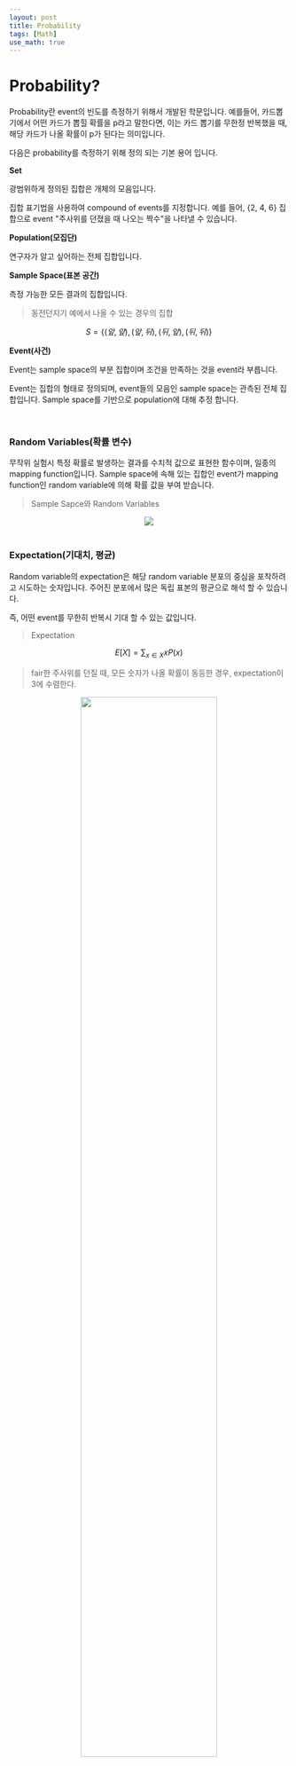```yaml
---
layout: post
title: Probability
tags: [Math]
use_math: true
---
```


# Probability?

Probability란 event의 빈도를 측정하기 위해서 개발된 학문입니다. 예를들어, 카드뽑기에서 어떤 카드가 뽑힐 확률을 p라고 말한다면, 이는 카드 뽑기를 무한정 반복했을 때, 해당 카드가 나올 확률이 p가 된다는 의미입니다.

다음은 probability를 측정하기 위해 정의 되는 기본 용어 입니다. 

**Set**

광범위하게 정의된 집합은 개체의 모음입니다. 

집합 표기법을 사용하여 compound of events를 지정합니다. 예를 들어, {2, 4, 6} 집합으로 event "주사위를 던졌을 때 나오는 짝수"을 나타낼 수 있습니다. 

**Population(모집단)**

연구자가 알고 싶어하는 전체 집합입니다.

**Sample Space(표본 공간)**

측정 가능한 모든 결과의 집합입니다.

> 동전던지기 예에서 나올 수 있는 경우의 집합

$$
S = \left\{(앞, 앞), (앞, 뒤), (뒤, 앞), (뒤, 뒤)\right\}
$$

**Event(사건)**

Event는 sample space의 부분 집합이며 조건을 만족하는 것을 event라 부릅니다.

Event는 집합의 형태로 정의되며, event들의 모음인 sample space는 관측된 전체 집합입니다. Sample space를 기반으로 population에 대해 추정 합니다. 

<br>

### Random Variables(확률 변수)

무작위 실험시 특정 확률로 발생하는 결과를 수치적 값으로 표현한 함수이며, 일종의 mapping function입니다. Sample space에 속해 있는 집합인 event가 mapping function인 random variable에 의해 확률 값을 부여 받습니다.

> Sample Sapce와 Random Variables

<center><img src="https://user-images.githubusercontent.com/31475037/64672131-91a96180-d4a5-11e9-9543-7a08f9ef5dc1.PNG"></center>
<br>

### Expectation(기대치, 평균)

Random variable의 expectation은 해당 random variable 분포의 중심을 포착하려고 시도하는 숫자입니다. 주어진 분포에서 많은 독립 표본의 평균으로 해석 할 수 있습니다. 

즉, 어떤 event를 무한히 반복시 기대 할 수 있는 값입니다.

> Expectation

$$
E[X] = \sum_{x \in X}xP(x)
$$





> fair한 주사위를 던질 때, 모든 숫자가 나올 확률이 동등한 경우, expectation이 3에 수렴한다.

<center><img src="https://user-images.githubusercontent.com/31475037/64666873-c19b3980-d492-11e9-9c73-32d776e54131.PNG" width="70%"></center>
> Bias된 주사위(unfair)를 던진다면 expectation은 어떻게 될까?

<center><img src="https://user-images.githubusercontent.com/31475037/64664620-a75d5d80-d48a-11e9-9c28-4411ec42a767.PNG"></center>
> 5.5 언저리에 exepctation 값이 수렴하게 됨

<center><img src="https://user-images.githubusercontent.com/31475037/64664622-a7f5f400-d48a-11e9-9f34-a61e0a70842e.PNG" width="70%"></center>
<br>

### Variance(분산)

Expectation이 중간의 값을 측정하는 반면, random variable의 variance는 해당 random variable를 측정합니다. Variance는 random variable과 expectation의 제곱 차이의 평균값입니다.

데이터가 expectation으로 부터 퍼진 정도에 대해 측정합니다. (중앙으로 부터 얼마나 고루 퍼져 있는가?)

> Varaiance

$$
Var(X) = E[(X-E[X])^2]
$$



<br>

### Probability Distribution

Probability distribution은 random variable이 특정한 값을 가질 확률입니다.

Probability distribution을 나타내는 방법은 variable이 discrete인지 continuous인지에 따라 다릅니다.

**Discrete(이산)**

Discrete인 경우 **PMF**(Probability Mass Function)라고 부르며 일반적으로 다음과 같이 표현합니다.

> 수식

$$
P(\mathrm x = x) \\
or \\
\mathrm x \sim P(x)
$$

또한 PMF는 다음과 같은 3가지 성질을 지닙니다.

성질 1번은 확률 값이 0~1 사이의 값만 가진다는 성질입니다.

> 성질 1

$$
모든 \ x에 \ 대해 \ 0 \le P(x) \le 1
$$

성질 2번은 확률 값을 다 더했을 때, 총 합이 1이라는 성질입니다.

> 성질 2

$$
\sum_{x \in \mathrm x} P(x) = 1
$$



이런 성질들을 다음과 같은 예제를 통해 알아볼까요?

> PMF example

<center><img src="https://user-images.githubusercontent.com/31475037/65022272-a08f8880-d96b-11e9-9766-0f06b5b2a361.PNG" width="80%"></center>
위와 같은 그래프가 있을 때, 확률은 다음과 같이 표현됩니다.

> PMF

$$
P(\mathrm x = x_1) = \frac {1} {8} \\
P(\mathrm x = x_1) = \frac {3} {8} \\
P(\mathrm x = x_1) = \frac {3} {8} \\
P(\mathrm x = x_1) = \frac {1} {8} 
$$

모든 확률 값이 0~1 사이이기에 1번 성질을 만족하며, 모든 확률 값을 다 더했을 때 1이 나옴으로 성질 2도 만족합니다.

또한 PMF는 입력 variable이 다양할 경우에도 작동하며 이는 joint probability distribution이라 부르며 다음과 같이 표현합니다.

> joint probability distribution

$$
P(\mathrm x = x, \mathrm y = y)\\
or\\
P(x,y)
$$



**Continuous(연속)**

Continuous인 경우 **PDF**(Probability Density Function)를 이용해서 확률을 나타냅니다. 특정 사건에 대한 확률 대신 특정 구간에 속할 확률을 의미합니다. 

그런데 왜 넓이가 확률이 되는 것일까요?

연속적인 값을 가질 수 있는 event에서는 같은 값을 가지는 것이 있을 수 없습니다. 즉 어떤 특정 값을 가질 확률 자체는 0이라는 의미입니다. 

예를 들어, 어떤 자극을 받았을 때, 그 자극이 척추에 전달되고 그에 대한 반응을 하기까지 이론상 0.2초가 걸린다고 해봅시다. 실제로 자극-반응 실험을 한다면 대부분 반응을 하는데 0.2초에 가까운 시간이 걸릴것입니다. 하지만 정확히 0.2초가 걸린 사람은 없습니다. 같은 시간이 걸린 것 처럼 보여도 정확하게 0.2초가 걸린 사람은 없다고 볼 수 있습니다.

그렇기에 각각의 값을 가질 확률은 0이지만, 어디에서부터 어디까지 값을 가질 확률은 구할 수 있습니다.

> PDF의 성질에 대해 잘 설명된 그림

![](https://mblogthumb-phinf.pstatic.net/MjAxODA5MDlfMjUw/MDAxNTM2NDk4OTk4ODgz.eSLmHyF5x-E7z-oL9NYPS6nWDVw6nnvnZc_eskGaUgEg.f_MhMYZ4F8CrjN_e0R7jV1y56tHXMCpfW7xWsBVg8XEg.PNG.busanetoos/%EA%B5%90%EA%B3%BC%EC%84%9C_%ED%99%95%EB%A5%A0%EB%B0%80%EB%8F%84%ED%95%A8%EC%88%98.png?type=w800)



<br>

### Common Probability Distribution

**Continuous**

- Normal(Gaussian) 

  가장 대표적으로 많이 쓰이는 분포이며, mean, variance에 의해 함수의 모양이 바뀌게 됩니다.

  Mean이 0, variance가 1일 때, standard normal distribution(표준 정규 분포)이라고 부릅니다.
  
  >normal distribution

<center><img src="https://www.syncfusion.com/books/Statistics_Using_Excel_Succinctly/Images/normal-curve.png" width="70%"></center>
**Discrite**

- Bernoulli(베르누이)

  Discrete 일 때의 대표적인 분포입니다. 
  
  어떤 시행의 결과가 성공/실패로 표현될때의 분포입니다.
  
  동전던지기가 대표적인 예시입니다.
  
  > Bernoulli distribution

<center><img src="https://user-images.githubusercontent.com/31475037/64674525-fa93d800-d4ab-11e9-9045-8243e9987e5b.PNG" width="70%"></center>
- Binomial Distribution(이항 분포)

  베르누이 시행을 n번 반복했을 때, 성공이 나타난 횟수를 확률 변수 X라 했을 때의 확률 분포입니다.

  아래 그림은 성공확률 p=0.5의 베르누이 시행 20번, 40번 그리고 성공확률 p=0.7의 베르누이 시행 20번을 시행했을 때 확률 분포입니다.

  ![](https://upload.wikimedia.org/wikipedia/commons/thumb/7/75/Binomial_distribution_pmf.svg/1200px-Binomial_distribution_pmf.svg.png)

### Categorical distribution

Bernoulli distribution은 동전을 던졌을 때, categorical distribution은 주사위를 던졌을 때

→ binary class와 multi class의 차이



### Multinomial distribution(다항 분포)

category 시행을 n번 했을 때(주사위를 n번 던졌을 경우)

<br>

### CLT(Central Limit Theorem)

Sample의 크기가 크면 population distribution이 normal distribution이 아니더라도 sample distribution의 평균이 normal distribution에 근사한다는 의미입니다.

> CLT

<center><img src="https://miro.medium.com/max/687/1*DfBsmbGDS72leAVaV37uKg.png"></center>
[Medium](https://medium.com/@seema.singh/central-limit-theorem-simplified-46ddefeb13f3) 글에 자세히 설명 되 있으니 읽어보시는걸 추천합니다.



<br>

**참고 강의**

[Brown University](https://seeing-theory.brown.edu/index.html?fbclid=IwAR3TtRabvYmRyUD_OuMNRR7EDJ1cDzENps9mAYD23OznGIVJkM86k1zG4J8#firstPage)

**[Deeplearning Book](https://www.deeplearningbook.org/)**

[PDF의 의미](https://m.blog.naver.com/PostView.nhn?blogId=busanetoos&logNo=221355659712&proxyReferer=https%3A%2F%2Fwww.google.com%2F)